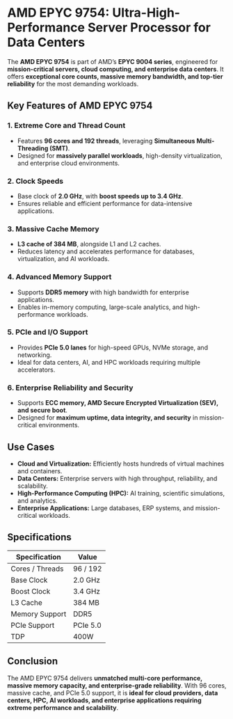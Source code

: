 # AMD EPYC 9754: Ultra-High-Performance Server Processor for Data Centers

The **AMD EPYC 9754** is part of AMD’s **EPYC 9004 series**, engineered for **mission-critical servers, cloud computing, and enterprise data centers**. It offers **exceptional core counts, massive memory bandwidth, and top-tier reliability** for the most demanding workloads.

## Key Features of AMD EPYC 9754

### 1. **Extreme Core and Thread Count**

* Features **96 cores and 192 threads**, leveraging **Simultaneous Multi-Threading (SMT)**.
* Designed for **massively parallel workloads**, high-density virtualization, and enterprise cloud environments.

### 2. **Clock Speeds**

* Base clock of **2.0 GHz**, with **boost speeds up to 3.4 GHz**.
* Ensures reliable and efficient performance for data-intensive applications.

### 3. **Massive Cache Memory**

* **L3 cache of 384 MB**, alongside L1 and L2 caches.
* Reduces latency and accelerates performance for databases, virtualization, and AI workloads.

### 4. **Advanced Memory Support**

* Supports **DDR5 memory** with high bandwidth for enterprise applications.
* Enables in-memory computing, large-scale analytics, and high-performance workloads.

### 5. **PCIe and I/O Support**

* Provides **PCIe 5.0 lanes** for high-speed GPUs, NVMe storage, and networking.
* Ideal for data centers, AI, and HPC workloads requiring multiple accelerators.

### 6. **Enterprise Reliability and Security**

* Supports **ECC memory, AMD Secure Encrypted Virtualization (SEV), and secure boot**.
* Designed for **maximum uptime, data integrity, and security** in mission-critical environments.

## Use Cases

* **Cloud and Virtualization:** Efficiently hosts hundreds of virtual machines and containers.
* **Data Centers:** Enterprise servers with high throughput, reliability, and scalability.
* **High-Performance Computing (HPC):** AI training, scientific simulations, and analytics.
* **Enterprise Applications:** Large databases, ERP systems, and mission-critical workloads.

## Specifications

| Specification   | Value    |
| --------------- | -------- |
| Cores / Threads | 96 / 192 |
| Base Clock      | 2.0 GHz  |
| Boost Clock     | 3.4 GHz  |
| L3 Cache        | 384 MB   |
| Memory Support  | DDR5     |
| PCIe Support    | PCIe 5.0 |
| TDP             | 400W     |

## Conclusion

The AMD EPYC 9754 delivers **unmatched multi-core performance, massive memory capacity, and enterprise-grade reliability**. With 96 cores, massive cache, and PCIe 5.0 support, it is **ideal for cloud providers, data centers, HPC, AI workloads, and enterprise applications requiring extreme performance and scalability**.
